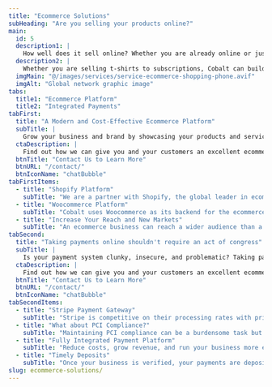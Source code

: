 ```yaml
---
title: "Ecommerce Solutions"
subHeading: "Are you selling your products online?"
main:
  id: 5
  description1: |
    How well does it sell online? Whether you are already online or just starting out, Cobalt Web Technologies can help bring your business online and reach a wider customer base. We can build your ecommerce website to showcase your brand and products exactly how you want. 
  description2: |
    Whether you are selling t-shirts to subscriptions, Cobalt can build your ecommerce solution today. We have the right solutions to make it easy to take your ecommerce site to the next level.
  imgMain: "@/images/services/service-ecommerce-shopping-phone.avif"
  imgAlt: "Global network graphic image"
tabs:
  title1: "Ecommerce Platform"
  title2: "Integrated Payments"
tabFirst:
  title: "A Modern and Cost-Effective Ecommerce Platform"
  subTitle: |
    Grow your business and brand by showcasing your products and services online. We can design and build your online storefront to your exact needs.
  ctaDescription: |
    Find out how we can give you and your customers an excellent ecommerce shopping experience.
  btnTitle: "Contact Us to Learn More"
  btnURL: "/contact/"
  btnIconName: "chatBubble"
tabFirstItems:
  - title: "Shopify Platform"
    subTitle: "We are a partner with Shopify, the global leader in ecommerce. Leveraging the power of Shopify whose platform is omnichannel. From a brick-and-mortar store to online, you can have a unified experience with easy-to-use system. Shopify has integrations for both in-person point of sale (POS) and ecommerce. Managing inventory, advanced sales reporting, integrated payment solutions, and secure system with Shopify makes running your online business smooth and easy."
  - title: "Woocommerce Platform"
    subTitle: "Cobalt uses Woocommerce as its backend for the ecommerce platform that integrates with WordPress. It has an easy to use interface to manage inventory, orders, product images, and everything else you could need for an online store."
  - title: "Increase Your Reach and New Markets"
    subTitle: "An ecommerce business can reach a wider audience than a physical store alone. You can sell your products to customers all over the world without the need for a physical presence in every location. Integration with shipping partners and logistics companies allows you to ship your online orders across the globe."
tabSecond:
  title: "Taking payments online shouldn't require an act of congress"
  subTitle: |
    Is your payment system clunky, insecure, and problematic? Taking payments online can be complicated, but it doesn't have to be. We partner with Stripe, the world's leading online payment processor, to handle all the complication of integrating a payment gateway for your ecommerce website.  
  ctaDescription: |
    Find out how we can give you and your customers an excellent ecommerce shopping experience.
  btnTitle: "Contact Us to Learn More"
  btnURL: "/contact/"
  btnIconName: "chatBubble"
tabSecondItems:
  - title: "Stripe Payment Gateway"
    subTitle: "Stripe is competitive on their processing rates with pricing at 2.9% + $0.30 per transaction and for high volume customers there may be further discounts. There are no hidden fees so you know exactly what you pay per transaction."
  - title: "What about PCI Compliance?"
    subTitle: "Maintaining PCI compliance can be a burdensome task but is required when taking electronic payments. Stripe analyzes your integration method and advises you on how to reduce your compliance burden. Stripe will notify you ahead of time if a growing transaction volume will require a change in how you validate compliance."
  - title: "Fully Integrated Payment Platform"
    subTitle: "Reduce costs, grow revenue, and run your business more efficiently on a fully integrated platform. Use Stripe to handle all of your payments-related needs, manage revenue operations, and launch (or invent) new business models. "
  - title: "Timely Deposits"
    subTitle: "Once your business is verified, your payments are deposited into your bank account the next banking business day. Run your business knowing your payments will arrive on time and not worry about cash flow."
slug: ecommerce-solutions/
---
```

